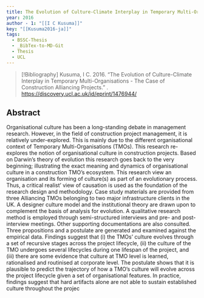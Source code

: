 ```yaml
---
title: The Evolution of Culture-Climate Interplay in Temporary Multi-Organisations -  The Case of Construction Alliancing Projects
year: 2016
author - 1: "[[I C Kusuma]]"
key: "[[Kusuma2016-ja]]"
tags:
  - BSSC-Thesis
  - _BibTex-to-MD-Git
  - Thesis
  - UCL
---
```


> [!Bibliography]
> Kusuma, I C. 2016. “The Evolution of Culture-Climate Interplay in Temporary Multi-Organisations -  The Case of Construction Alliancing Projects.” . https://discovery.ucl.ac.uk/id/eprint/1476944/

## Abstract
Organisational culture has been a long-standing debate in management research. However, in the field of construction project management, it is relatively under-explored. This is mainly due to the different organisational context of Temporary Multi-Organisations (TMOs). This research re-explores the notion of organisational culture in construction projects. Based on Darwin’s theory of evolution this research goes back to the very beginning; illustrating the exact meaning and dynamics of organisational culture in a construction TMO’s ecosystem. This research view an organisation and its forming of culture(s) as part of an evolutionary process. Thus, a critical realist’ view of causation is used as the foundation of the research design and methodology. Case study materials are provided from three Alliancing TMOs belonging to two major infrastructure clients in the UK. A designer culture model and the institutional theory are drawn upon to complement the basis of analysis for evolution. A qualitative research method is employed through semi-structured interviews and pre- and post-interview meetings. Other supporting documentations are also consulted. Three propositions and a postulate are generated and examined against the empirical data. Findings suggest that (i) the TMOs’ culture evolves through a set of recursive stages across the project lifecycle, (ii) the culture of the TMO undergoes several lifecycles during one lifespan of the project, and (iii) there are some evidence that culture at TMO level is learned, rationalised and routinised at corporate level. The postulate shows that it is plausible to predict the trajectory of how a TMO’s culture will evolve across the project lifecycle given a set of organisational features. In practice, findings suggest that hard artifacts alone are not able to sustain established culture throughout the projec